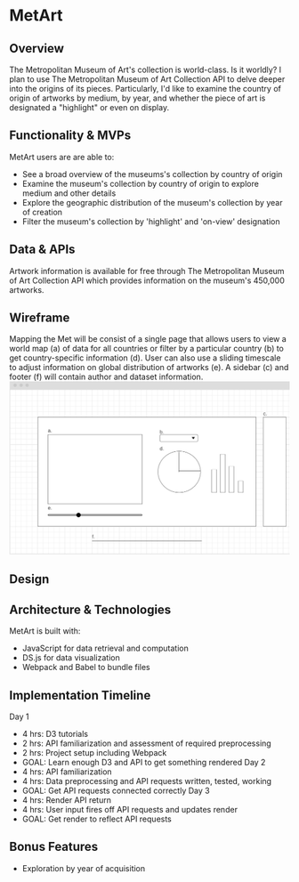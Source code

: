 # MetArt

## Overview

The Metropolitan Museum of Art's collection is world-class. Is it worldly? I plan to use The Metropolitan Museum of Art Collection API to delve deeper into the origins of its pieces. Particularly, I'd like to examine the country of origin of artworks by medium, by year, and whether the piece of art is designated a "highlight" or even on display.

## Functionality & MVPs

MetArt users are are able to:

- See a broad overview of the museums's collection by country of origin
- Examine the museum's collection by country of origin to explore medium and other details
- Explore the geographic distribution of the museum's collection by year of creation
- Filter the museum's collection by 'highlight' and 'on-view' designation

## Data & APIs

Artwork information is available for free through The Metropolitan Museum of Art Collection API which provides information on the museum's 450,000 artworks.

## Wireframe
Mapping the Met will be consist of a single page that allows users to view a world map (a) of data for all countries or filter by a particular country (b) to get country-specific information (d). User can also use a sliding timescale to adjust information on global distribution of artworks (e). A sidebar (c) and footer (f) will contain author and dataset information.
![Wireframe](assets/images/wireframe.png)

## Design

## Architecture & Technologies

MetArt is built with:

- JavaScript for data retrieval and computation
- DS.js for data visualization
- Webpack and Babel to bundle files

## Implementation Timeline
Day 1
- 4 hrs: D3 tutorials
- 2 hrs: API familiarization and assessment of required preprocessing
- 2 hrs: Project setup including Webpack
- GOAL: Learn enough D3 and API to get something rendered
Day 2
- 4 hrs: API familiarization
- 4 hrs: Data preprocessing and API requests written, tested, working
- GOAL: Get API requests connected correctly
Day 3
- 4 hrs: Render API return
- 4 hrs: User input fires off API requests and updates render
- GOAL: Get render to reflect API requests
## Bonus Features

- Exploration by year of acquisition
